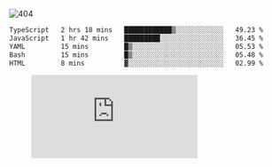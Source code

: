 ![404](https://user-images.githubusercontent.com/378023/89412096-6f759d80-d761-11ea-8c57-84b30ef3f2b1.png)

<!--START_SECTION:waka-->

```txt
TypeScript   2 hrs 18 mins   ████████████▒░░░░░░░░░░░░   49.23 %
JavaScript   1 hr 42 mins    █████████░░░░░░░░░░░░░░░░   36.45 %
YAML         15 mins         █▒░░░░░░░░░░░░░░░░░░░░░░░   05.53 %
Bash         15 mins         █▒░░░░░░░░░░░░░░░░░░░░░░░   05.48 %
HTML         8 mins          ▓░░░░░░░░░░░░░░░░░░░░░░░░   02.99 %
```

<!--END_SECTION:waka-->
<figure><embed src="https://wakatime.com/share/@018b853e-267a-435d-a858-33e2b098b9d7/f3c3aa68-553a-4373-a9f9-2d456f62f780.svg"></embed></figure>

